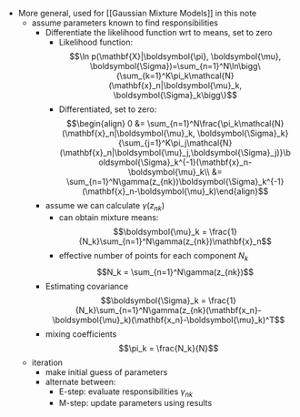 - More general, used for [[Gaussian Mixture Models]] in this note
	- assume parameters known to find responsibilities
		- Differentiate the likelihood function wrt to means, set to zero
			- Likelihood function:
			$$\ln p(\mathbf{X}|\boldsymbol{\pi}, \boldsymbol{\mu}, \boldsymbol{\Sigma})=\sum_{n=1}^N\ln\bigg\{\sum_{k=1}^K\pi_k\mathcal{N}(\mathbf{x}_n|\boldsymbol{\mu}_k, \boldsymbol{\Sigma}_k\bigg\}$$
			- Differentiated, set to zero:
			$$\begin{align}
			0 &= \sum_{n=1}^N\frac{\pi_k\mathcal{N}(\mathbf{x}_n|\boldsymbol{\mu}_k, \boldsymbol{\Sigma}_k}{\sum_{j=1}^K\pi_j\mathcal{N}(\mathbf{x}_n|\boldsymbol{\mu}_j,\boldsymbol{\Sigma}_j)}\boldsymbol{\Sigma}_k^{-1}(\mathbf{x}_n-\boldsymbol{\mu}_k\\
			&= \sum_{n=1}^N\gamma(z_{nk})\boldsymbol{\Sigma}_k^{-1}(\mathbf{x}_n-\boldsymbol{\mu}_k)\end{align}$$
		- assume we can calculate $\gamma(z_{nk})$
			- can obtain mixture means:
			$$\boldsymbol{\mu}_k = \frac{1}{N_k}\sum_{n=1}^N\gamma(z_{nk})\mathbf{x}_n$$
			- effective number of points for each component *N<sub>k</sub>*
			$$N_k = \sum_{n=1}^N\gamma(z_{nk})$$
		- Estimating covariance 
			$$\boldsymbol{\Sigma}_k = \frac{1}{N_k}\sum_{n=1}^N\gamma(z_{nk}(\mathbf{x_n}-\boldsymbol{\mu}_k)(\mathbf{x_n}-\boldsymbol{\mu}_k)^T$$
		- mixing coefficients
			$$\pi_k = \frac{N_k}{N}$$
	- iteration
		- make initial guess of parameters
		- alternate between:
			- E-step: evaluate responsibilities $\gamma_{nk}$
			- M-step: update parameters using results
			